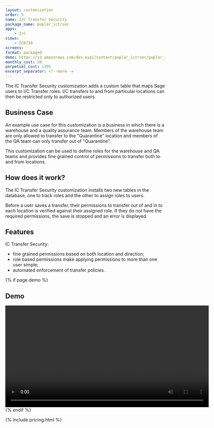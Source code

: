 ```yaml
---
layout: customization
order: 5
name: I/C Transfer Security
package_name: poplar_ictrsec
apps: 
    - I/C
views:
    - IC0730
screens:
format: packaged
demo: https://s3.amazonaws.com/dev.expi/content/poplar_ictrsec/poplar_ictrsec.mp4
monthly_cost: 50
perpetual_cost: 1395
excerpt_separator: <!--more-->
---
```

The IC Transfer Security customization adds a custom table that maps
Sage users to I/C Transfer roles.  I/C transfers to and from particular
locations can then be restricted only to authorized users.

<!--more-->
## Business Case

An example use case for this customization is a business in which there is
a warehouse and a quality assurance team.  Members of the warehouse team
are only allowed to transfer to the "Quarantine" location and members of
the QA team can only transfer out of "Quarantine".

This customization can be used to define roles for the warehouse and QA 
teams and provides fine grained control of permissions to transfer both
to and from locations.

## How does it work?

The IC Transfer Security customization installs two new tables in the database,
one to track roles and the other to assign roles to users. 

Before a user saves a transfer, their permissions to transfer out of and in to
each location is verified against their assigned role.  If they do not have the
required permissions, the save is stopped and an error is displayed.

## Features

IC Transfer Security:

- fine grained permissions based on both location and direction;
- role based permissions make applying permissions to more than one user simple;
- automated enforcement of transfer policies.

{% if page.demo %}
## Demo

<video width="640" controls>
  <source src="{{ page.demo }}" type="video/mp4">
  Your browser doesn't support the video tag.
</video>
{% endif %}

{% include pricing.html %}
